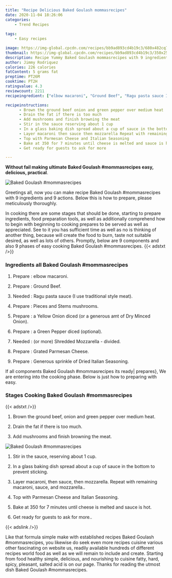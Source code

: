 ```yaml
---
title: "Recipe Delicious Baked Goulash mommasrecipes"
date: 2020-11-04 18:26:06
categories:
    - Trend Recipes
    
tags:
    - Easy recipes

image: https://img-global.cpcdn.com/recipes/bb9ad893cd4b19c3/680x482cq70/baked-goulash-mommasrecipes-recipe-main-photo.jpg
thumbnail: https://img-global.cpcdn.com/recipes/bb9ad893cd4b19c3/350x250cq70/baked-goulash-mommasrecipes-recipe-main-photo.jpg
description: Recipe Yummy Baked Goulash mommasrecipes with 9 ingredients and 9 stages of easy cooking.
author: Jimmy Rodriquez
calories: 226 calories
fatContent: 5 grams fat
preptime: PT26M
cooktime: PT2H
ratingvalue: 4.3
reviewcount: 2211
recipeingredient: ["elbow macaroni", "Ground Beef", "Ragu pasta sauce I use traditional style meat", "Pieces and Stems mushrooms", "a Yellow Onion diced or a generous amt of Dry Minced Onion", "a Green Pepper diced optional", "or more Shredded Mozzarella  divided", "Grated Parmesan Cheese", "Generous sprinkle of Dried Italian Seasoning"]

recipeinstructions: 
      - Brown the ground beef onion and green pepper over medium heat 
      - Drain the fat if there is too much 
      - Add mushrooms and finish browning the meat 
      - Stir in the sauce reserving about 1 cup 
      - In a glass baking dish spread about a cup of sauce in the bottom to prevent sticking 
      - Layer macaroni then sauce then mozzarella Repeat with remaining macaroni sauce and mozzarella 
      - Top with Parmesan Cheese and Italian Seasoning 
      - Bake at 350 for 7 minutes until cheese is melted and sauce is hot 
      - Get ready for guests to ask for more

---
```




**Without fail making ultimate Baked Goulash #mommasrecipes easy, delicious, practical**. 


![Baked Goulash #mommasrecipes](https://img-global.cpcdn.com/recipes/bb9ad893cd4b19c3/680x482cq70/baked-goulash-mommasrecipes-recipe-main-photo.jpg "Baked Goulash #mommasrecipes")




Greetings all, now you can make recipe Baked Goulash #mommasrecipes with 9 ingredients and 9 actions. Below this is how to prepare, please meticulously thoroughly.

In cooking there are some stages that should be done, starting to prepare ingredients, food preparation tools, as well as additionally comprehend how to begin with beginning to cooking prepares to be served as well as appreciated. See to it you has sufficient time as well as no is thinking of another thing, because will create the food to burn, taste not suitable desired, as well as lots of others. Promptly, below are 9 components and also 9 phases of easy cooking Baked Goulash #mommasrecipes.
{{< adstxt />}}

### Ingredients all Baked Goulash #mommasrecipes


1. Prepare  : elbow macaroni.

1. Prepare  : Ground Beef.

1. Needed  : Ragu pasta sauce (I use traditional style meat).

1. Prepare  : Pieces and Stems mushrooms.

1. Prepare  : a Yellow Onion diced (or a generous amt of Dry Minced Onion).

1. Prepare  : a Green Pepper diced (optional).

1. Needed  : (or more) Shredded Mozzarella - divided.

1. Prepare  : Grated Parmesan Cheese.

1. Prepare  : Generous sprinkle of Dried Italian Seasoning.



If all components Baked Goulash #mommasrecipes its ready| prepares}, We are entering into the cooking phase. Below is just how to preparing with easy.

### Stages Cooking Baked Goulash #mommasrecipes

{{< adstxt />}}


1. Brown the ground beef, onion and green pepper over medium heat.



1. Drain the fat if there is too much.



1. Add mushrooms and finish browning the meat.



![Baked Goulash #mommasrecipes](https://img-global.cpcdn.com/steps/5bb6bf553dfde7fc/160x128cq70/baked-goulash-mommasrecipes-recipe-step-3-photo.jpg" "Baked Goulash #mommasrecipes")



1. Stir in the sauce, reserving about 1 cup.



1. In a glass baking dish spread about a cup of sauce in the bottom to prevent sticking.



1. Layer macaroni, then sauce, then mozzarella. Repeat with remaining macaroni, sauce, and mozzarella..



1. Top with Parmesan Cheese and Italian Seasoning.



1. Bake at 350 for 7 minutes until cheese is melted and sauce is hot.



1. Get ready for guests to ask for more..





{{< adslink />}}

Like that formula simple make with established recipes Baked Goulash #mommasrecipes, you likewise do seek even more recipes cuisine various other fascinating on website us, readily available hundreds of different recipes world food as well as we will remain to include and create. Starting from food healthy simple, delicious, and nourishing to cuisine fatty, hard, spicy, pleasant, salted acid is on our page. Thanks for reading the utmost dish Baked Goulash #mommasrecipes.
